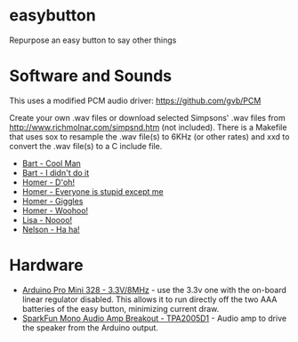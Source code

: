 # easybutton
Repurpose an easy button to say other things

# Software and Sounds

This uses a modified PCM audio driver: https://github.com/gvb/PCM

Create your own .wav files or download selected Simpsons' .wav files from http://www.richmolnar.com/simpsnd.htm (not included). There is a Makefile that uses sox to resample the .wav file(s) to 6KHz (or other rates) and xxd to convert the .wav file(s) to a C include file.

* [Bart - Cool Man](http://www.richmolnar.com/Sounds/Bart%20-%20Cool%20Man.wav)
* [Bart - I didn't do it](http://www.richmolnar.com/Sounds/Bart%20-%20I%20didn't%20do%20it.wav)
* [Homer - D'oh!](http://www.richmolnar.com/Sounds/Homer%20-%20D'oh!%20(1).wav)
* [Homer - Everyone is stupid except me](http://www.richmolnar.com/Sounds/Homer%20-%20Everyone%20is%20stupid.wav)
* [Homer - Giggles](http://www.richmolnar.com/Sounds/Homer%20-%20Giggles.wav)
* [Homer - Woohoo!](http://www.richmolnar.com/Sounds/Homer%20-%20Woohoo!%20(1).wav)
* [Lisa - Noooo!](http://www.richmolnar.com/Sounds/Lisa%20-%20Noooo!.wav)
* [Nelson - Ha ha!](http://www.richmolnar.com/Sounds/Nelson%20-%20Ha%20ha.wav)

# Hardware

* [Arduino Pro Mini 328 - 3.3V/8MHz](https://www.sparkfun.com/products/11114) - use the 3.3v one with the on-board linear regulator disabled. This allows it to run directly off the two AAA batteries of the easy button, minimizing current draw.
* [SparkFun Mono Audio Amp Breakout - TPA2005D1](https://www.sparkfun.com/products/11044) - Audio amp to drive the speaker from the Arduino output.
